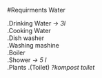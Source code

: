 #Requirments Water  
  
.Drinking Water *-> 3l*  
.Cooking Water  
.Dish washer  
.Washing mashine  
.Boiler  
.Shower *-> 5 l*  
.Plants
.(Toilet) *?kompost toilet*  
